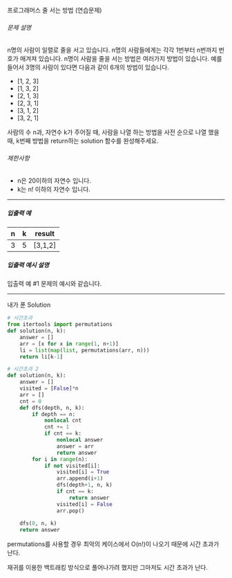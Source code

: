 프로그래머스 줄 서는 방법 (연습문제)

###### 문제 설명

n명의 사람이 일렬로 줄을 서고 있습니다. n명의 사람들에게는 각각 1번부터 n번까지 번호가 매겨져 있습니다. n명이 사람을 줄을 서는 방법은 여러가지 방법이 있습니다. 예를 들어서 3명의 사람이 있다면 다음과 같이 6개의 방법이 있습니다.

- [1, 2, 3]
- [1, 3, 2]
- [2, 1, 3]
- [2, 3, 1]
- [3, 1, 2]
- [3, 2, 1]

사람의 수 n과, 자연수 k가 주어질 때, 사람을 나열 하는 방법을 사전 순으로 나열 했을 때, k번째 방법을 return하는 solution 함수를 완성해주세요.

###### 제한사항

- n은 20이하의 자연수 입니다.
- k는 n! 이하의 자연수 입니다.

------

##### 입출력 예

| n    | k    | result  |
| ---- | ---- | ------- |
| 3    | 5    | [3,1,2] |

##### 입출력 예시 설명

입출력 예 #1
문제의 예시와 같습니다.

---

내가 푼 Solution

```python
# 시간초과
from itertools import permutations
def solution(n, k):
    answer = []
    arr = [x for x in range(1, n+1)]
    li = list(map(list, permutations(arr, n)))
    return li[k-1]

# 시간초과 2
def solution(n, k):
    answer = []
    visited = [False]*n
    arr = []
    cnt = 0
    def dfs(depth, n, k):
        if depth == n:
            nonlocal cnt
            cnt += 1
            if cnt == k:
                nonlocal answer
                answer = arr
                return answer
        for i in range(n):
            if not visited[i]:
                visited[i] = True
                arr.append(i+1)
                dfs(depth+1, n, k)
                if cnt == k:
                    return answer
                visited[i] = False
                arr.pop()
    
    dfs(0, n, k)
    return answer
```

permutations를 사용할 경우 최악의 케이스에서 O(n!)이 나오기 때문에 시간 초과가 난다.

재귀를 이용한 백트래킹 방식으로 풀어나가려 했지만 그마저도 시간 초과가 난다.